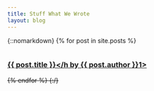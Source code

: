 ```yaml
---
title: Stuff What We Wrote
layout: blog
---
```


{::nomarkdown}
{% for post in site.posts %}
	<div class="small-4 columns">
		<a href="{{ post.url | remove_first:'/' }}">
			<div class="content-box blog-preview">
				<h3>{{ post.title }}</h
				by {{ post.author }}1>
				<s>
					</section>
			</div>
		</a>
	</div>
{% endfor %}
{:/}

<!--stackedit_data:
eyJoaXN0b3J5IjpbMTI0MjA4OTc5MSwtMTE3Mzk1ODc1MCwtNz
E4MTY3NCwtNDY3MDc4OTE1XX0=
-->